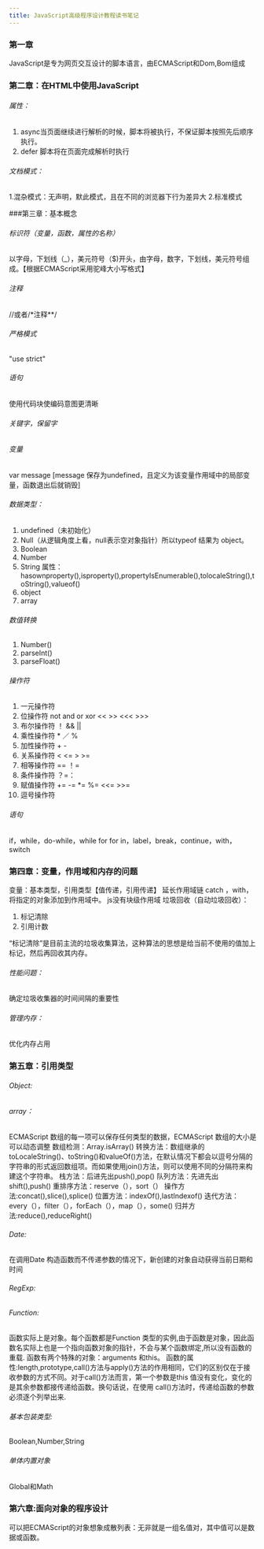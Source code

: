 ```yaml
---
title: JavaScript高级程序设计教程读书笔记
---
```

### 第一章
JavaScript是专为网页交互设计的脚本语言，由ECMAScript和Dom,Bom组成
### 第二章：在HTML中使用JavaScript
###### <script></script>属性：
1. async当页面继续进行解析的时候，脚本将被执行，不保证脚本按照先后顺序执行。
2. defer 脚本将在页面完成解析时执行

###### 文档模式：
1.混杂模式：无声明，默此模式，且在不同的浏览器下行为差异大
2.标准模式

###第三章：基本概念
###### 标识符（变量，函数，属性的名称）
以字母，下划线（_），美元符号（$)开头，由字母，数字，下划线，美元符号组成。【根据ECMAScript采用驼峰大小写格式】

###### 注释
//或者/\*注释\*\*/ 
###### 严格模式
"use strict"
###### 语句
使用代码块使编码意图更清晰

###### 关键字，保留字
###### 变量
var message [message 保存为undefined，且定义为该变量作用域中的局部变量，函数退出后就销毁]
###### 数据类型：
1. undefined（未初始化）
2. Null（从逻辑角度上看，null表示空对象指针）所以typeof 结果为 object。
3. Boolean
4. Number
5. String
属性：hasownproperty(),isproperty(),propertyIsEnumerable(),tolocaleString(),toString(),valueof()
6. object
7. array

###### 数值转换
1. Number()
2. parseInt()
3. parseFloat()

###### 操作符
1. 一元操作符
2. 位操作符  not and or xor << >> <<< >>>
3. 布尔操作符 ！ && ||
4. 乘性操作符 * ／ % 
5. 加性操作符 + -
6. 关系操作符 < <= > >=
7. 相等操作符  == ！=
8. 条件操作符 ？=：
9. 赋值操作符 += -= *= %=  <<= >>=
10. 逗号操作符

###### 语句
if，while，do-while，while for for in，label，break，continue，with，switch
### 第四章：变量，作用域和内存的问题
变量：基本类型，引用类型【值传递，引用传递】
延长作用域链 catch ，with，将指定的对象添加到作用域中。
js没有块级作用域
垃圾回收（自动垃圾回收）：
1. 标记清除
2. 引用计数

“标记清除”是目前主流的垃圾收集算法，这种算法的思想是给当前不使用的值加上标记，然后再回收其内存。

###### 性能问题：
确定垃圾收集器的时间间隔的重要性
###### 管理内存：
优化内存占用
### 第五章：引用类型
###### Object:
###### array：
ECMAScript 数组的每一项可以保存任何类型的数据，ECMAScript 数组的大小是可以动态调整
数组检测：Array.isArray()
转换方法：数组继承的toLocaleString()、toString()和valueOf()方法，在默认情况下都会以逗号分隔的字符串的形式返回数组项。而如果使用join()方法，则可以使用不同的分隔符来构建这个字符串。
栈方法：后进先出push(),pop()
队列方法：先进先出shift(),push()
重排序方法：reserve（），sort（）
操作方法:concat(),slice(),splice()
位置方法：indexOf(),lastIndexof()
迭代方法：every（），filter（），forEach（），map（），some()
归并方法:reduce(),reduceRight()
###### Date:
在调用Date 构造函数而不传递参数的情况下，新创建的对象自动获得当前日期和时间
###### RegExp:
###### Function:
函数实际上是对象。每个函数都是Function 类型的实例,由于函数是对象，因此函数名实际上也是一个指向函数对象的指针，不会与某个函数绑定,所以没有函数的重载.
函数有两个特殊的对象：arguments 和this。
函数的属性:length,prototype,call()方法与apply()方法的作用相同，它们的区别仅在于接收参数的方式不同。对于call()方法而言，第一个参数是this 值没有变化，变化的是其余参数都接传递给函数。换句话说，在使用
call()方法时，传递给函数的参数必须逐个列举出来.
###### 基本包装类型:
Boolean,Number,String
###### 单体内置对象
Global和Math
### 第六章:面向对象的程序设计
可以把ECMAScript的对象想象成散列表：无非就是一组名值对，其中值可以是数据或函数。





 